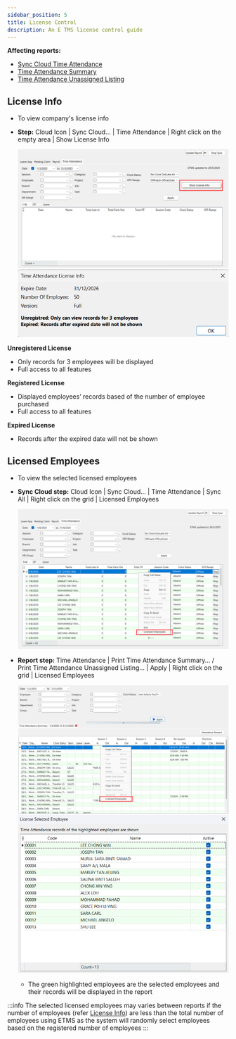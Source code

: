 ```yaml
---
sidebar_position: 5
title: License Control
description: An E TMS license control guide
---
```


**Affecting reports:**  
- [Sync Cloud Time Attendance](sync-cloud.md)
- [Time Attendance Summary](payroll-report.md#time-attendance-summary)
- [Time Attendance Unassigned Listing](payroll-report.md#time-attendance-unassigned-listing)

## License Info  

 - To view company's license info 
 - **Step:** Cloud Icon | Sync Cloud… | Time Attendance | Right click on the empty area | Show License Info
    
    ![license-info1](../../../../static/img/integration/hrms/e-tms/license-info1.png)
    ![license-info2](../../../../static/img/integration/hrms/e-tms/license-info2.png)

**Unregistered License**  
- Only records for 3 employees will be displayed
- Full access to all features 

**Registered License**
- Displayed employees’ records based of the number of employee purchased
- Full access to all features 

**Expired License**
- Records after the expired date will not be shown  

## Licensed Employees  

- To view the selected licensed employees
- **Sync Cloud step:** Cloud Icon | Sync Cloud... | Time Attendance | Sync All | Right click on the grid | Licensed Employees  
  
  ![licensed-employees1](../../../../static/img/integration/hrms/e-tms/licensed-employees1.png)  

- **Report step:** Time Attendance | Print Time Attendance Summary... / Print Time Attendance Unassigned Listing... | Apply | Right click on the grid | Licensed Employees

  ![licensed-employees2](../../../../static/img/integration/hrms/e-tms/licensed-employees2.png)   
  ![licensed-employees3](../../../../static/img/integration/hrms/e-tms/licensed-employees3.png)  

  - The green highlighted employees are the selected employees and their records will be displayed in the report  

:::info
The selected licensed employees may varies between reports if the number of employees (refer [License Info](#license-info)) are less than the total number of employees using ETMS as the system will randomly select employees based on the registered number of employees
:::
